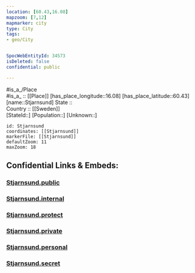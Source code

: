 ```yaml
---
location: [60.43,16.08] 
mapzoom: [7,12] 
mapmarker: city 
type: City
tags:
- geo/City


SpocWebEntityId: 34573
isDeleted: false
confidential: public

---
```

#is_a_/Place  
#is_a_ :: [[Place]] 
[has_place_longitude::16.08] 
[has_place_latitude::60.43] 
[name::Stjarnsund] 
State ::  
Country :: [[Sweden]]  
[StateId::] 
[Population::] 
[Unknown::] 


```leaflet
id: Stjarnsund
coordinates: [[Stjarnsund]] 
markerFile: [[Stjarnsund]] 
defaultZoom: 11 
maxZoom: 18
```


## Confidential Links & Embeds: 

### [Stjarnsund.public](/_public/\Earth\Continent\Europe\Europe~North\Sweden\Provinces~Sweden\Dalarna\CityStjarnsund.public.md) 

### [Stjarnsund.internal](/_internal/\Earth\Continent\Europe\Europe~North\Sweden\Provinces~Sweden\Dalarna\CityStjarnsund.internal.md) 

### [Stjarnsund.protect](/_protect/\Earth\Continent\Europe\Europe~North\Sweden\Provinces~Sweden\Dalarna\CityStjarnsund.protect.md) 

### [Stjarnsund.private](/_private/\Earth\Continent\Europe\Europe~North\Sweden\Provinces~Sweden\Dalarna\CityStjarnsund.private.md) 

### [Stjarnsund.personal](/_personal/\Earth\Continent\Europe\Europe~North\Sweden\Provinces~Sweden\Dalarna\CityStjarnsund.personal.md) 

### [Stjarnsund.secret](/_secret/\Earth\Continent\Europe\Europe~North\Sweden\Provinces~Sweden\Dalarna\CityStjarnsund.secret.md)

